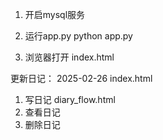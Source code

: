 1. 开启mysql服务

2. 运行app.py
python app.py

3. 浏览器打开 index.html


更新日记：
2025-02-26
index.html
1. 写日记
diary_flow.html
1. 查看日记
2. 删除日记


